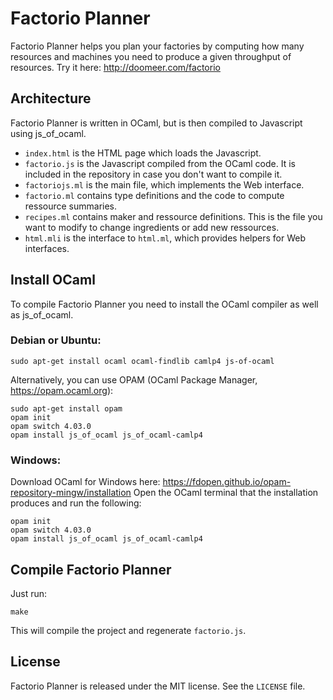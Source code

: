 # Factorio Planner

Factorio Planner helps you plan your factories by computing how many
resources and machines you need to produce a given throughput of
resources. Try it here: http://doomeer.com/factorio

## Architecture

Factorio Planner is written in OCaml, but is then compiled to Javascript
using js_of_ocaml.

* `index.html` is the HTML page which loads the Javascript.
* `factorio.js` is the Javascript compiled from the OCaml code.
  It is included in the repository in case you don't want to compile it.
* `factoriojs.ml` is the main file, which implements the Web interface.
* `factorio.ml` contains type definitions and the code to compute
  ressource summaries.
* `recipes.ml` contains maker and ressource definitions.
  This is the file you want to modify to change ingredients or add
  new ressources.
* `html.mli` is the interface to `html.ml`, which provides helpers
  for Web interfaces.

## Install OCaml

To compile Factorio Planner you need to install the OCaml compiler
as well as js_of_ocaml.

### Debian or Ubuntu:

    sudo apt-get install ocaml ocaml-findlib camlp4 js-of-ocaml

Alternatively, you can use OPAM (OCaml Package Manager, https://opam.ocaml.org):

    sudo apt-get install opam
    opam init
    opam switch 4.03.0
    opam install js_of_ocaml js_of_ocaml-camlp4

### Windows:

Download OCaml for Windows here: https://fdopen.github.io/opam-repository-mingw/installation
Open the OCaml terminal that the installation produces and run the following:

    opam init
    opam switch 4.03.0
    opam install js_of_ocaml js_of_ocaml-camlp4

## Compile Factorio Planner

Just run:

    make

This will compile the project and regenerate `factorio.js`.

## License

Factorio Planner is released under the MIT license.
See the `LICENSE` file.
